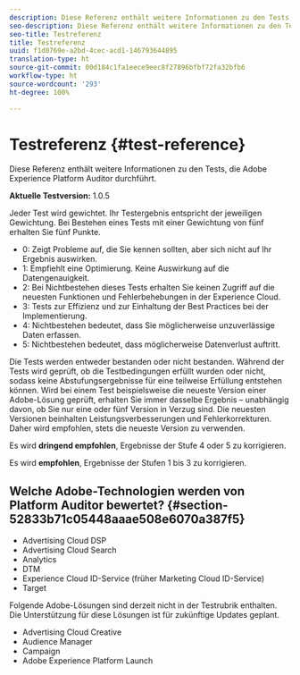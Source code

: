```yaml
---
description: Diese Referenz enthält weitere Informationen zu den Tests, die Adobe Experience Platform Auditor durchführt.
seo-description: Diese Referenz enthält weitere Informationen zu den Tests, die Adobe Experience Platform Auditor durchführt.
seo-title: Testreferenz
title: Testreferenz
uuid: f1d0769e-a2bd-4cec-acd1-146793644895
translation-type: ht
source-git-commit: 00d184c1fa1eece9eec8f27896bfbf72fa32bfb6
workflow-type: ht
source-wordcount: '293'
ht-degree: 100%

---
```



# Testreferenz {#test-reference}

Diese Referenz enthält weitere Informationen zu den Tests, die Adobe Experience Platform Auditor durchführt.

**Aktuelle Testversion:** 1.0.5

Jeder Test wird gewichtet. Ihr Testergebnis entspricht der jeweiligen Gewichtung. Bei Bestehen eines Tests mit einer Gewichtung von fünf erhalten Sie fünf Punkte.

* 0: Zeigt Probleme auf, die Sie kennen sollten, aber sich nicht auf Ihr Ergebnis auswirken.
* 1: Empfiehlt eine Optimierung. Keine Auswirkung auf die Datengenauigkeit.
* 2: Bei Nichtbestehen dieses Tests erhalten Sie keinen Zugriff auf die neuesten Funktionen und Fehlerbehebungen in der Experience Cloud.
* 3: Tests zur Effizienz und zur Einhaltung der Best Practices bei der Implementierung.
* 4: Nichtbestehen bedeutet, dass Sie möglicherweise unzuverlässige Daten erfassen.
* 5: Nichtbestehen bedeutet, dass möglicherweise Datenverlust auftritt.

Die Tests werden entweder bestanden oder nicht bestanden. Während der Tests wird geprüft, ob die Testbedingungen erfüllt wurden oder nicht, sodass keine Abstufungsergebnisse für eine teilweise Erfüllung entstehen können. Wird bei einem Test beispielsweise die neueste Version einer Adobe-Lösung geprüft, erhalten Sie immer dasselbe Ergebnis – unabhängig davon, ob Sie nur eine oder fünf Version in Verzug sind. Die neuesten Versionen beinhalten Leistungsverbesserungen und Fehlerkorrekturen. Daher wird empfohlen, stets die neueste Version zu verwenden.

Es wird **dringend empfohlen**, Ergebnisse der Stufe 4 oder 5 zu korrigieren.

Es wird **empfohlen**, Ergebnisse der Stufen 1 bis 3 zu korrigieren.

## Welche Adobe-Technologien werden von Platform Auditor bewertet? {#section-52833b71c05448aaae508e6070a387f5}

* Advertising Cloud DSP
* Advertising Cloud Search
* Analytics
* DTM
* Experience Cloud ID-Service (früher Marketing Cloud ID-Service)
* Target

Folgende Adobe-Lösungen sind derzeit nicht in der Testrubrik enthalten. Die Unterstützung für diese Lösungen ist für zukünftige Updates geplant.

* Advertising Cloud Creative
* Audience Manager
* Campaign
* Adobe Experience Platform Launch
